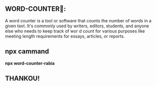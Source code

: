 ## WORD-COUNTER🚾:
A word counter is a tool or software that counts the number of words in a given text. It's commonly used by writers, editors, students, and anyone else who needs to keep track of wor
d count for various purposes like meeting length requirements for essays, articles, or reports.
## npx cammand
**npx word-counter-rabia**
## THANKOU!
